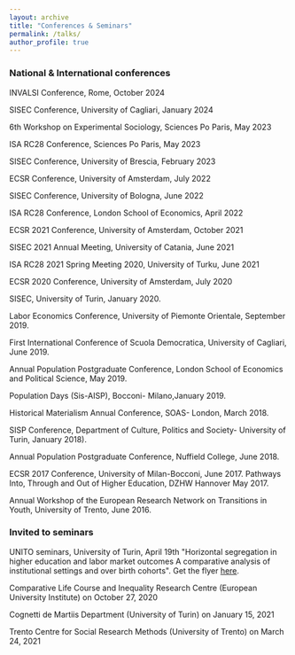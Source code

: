 ```yaml
---
layout: archive
title: "Conferences & Seminars"
permalink: /talks/
author_profile: true
---
```


### National & International conferences

INVALSI Conference, Rome, October 2024

SISEC Conference, University of Cagliari, January 2024

6th Workshop on Experimental Sociology, Sciences Po Paris, May 2023

ISA RC28 Conference, Sciences Po Paris, May 2023

SISEC Conference, University of Brescia, February 2023

ECSR Conference, University of Amsterdam, July 2022

SISEC Conference, University of Bologna, June 2022

ISA RC28 Conference, London School of Economics, April 2022

ECSR 2021 Conference, University of Amsterdam, October 2021

SISEC 2021 Annual Meeting, University of Catania, June 2021

ISA RC28 2021 Spring Meeting 2020, University of Turku, June 2021

ECSR 2020 Conference, University of Amsterdam, July 2020

SISEC, University of Turin, January 2020.

Labor Economics Conference, University of Piemonte Orientale, September 2019.

First International Conference of Scuola Democratica, University of Cagliari, June 2019.

Annual Population Postgraduate Conference, London School of Economics and Political Science, May 2019.

Population Days (Sis-AISP), Bocconi- Milano,January 2019.

Historical Materialism Annual Conference, SOAS- London, March 2018.

SISP Conference, Department of Culture, Politics and Society- University of Turin, January 2018).

Annual Population Postgraduate Conference, Nuffield College, June 2018.

ECSR 2017 Conference, University of Milan-Bocconi, June 2017. Pathways Into, Through and Out of Higher Education, DZHW Hannover May 2017.

Annual Workshop of the European Research Network on Transitions in Youth, University of Trento, June 2016.


### Invited to seminars

UNITO seminars, University of Turin, April 19th "Horizontal segregation in higher education and labor market outcomes
A comparative analysis of institutional settings and over birth cohorts". Get the flyer [here](https://guidosalza.github.io/files/OUP.pdf).

Comparative Life Course and Inequality Research Centre (European University Institute) on October 27, 2020

Cognetti de Martiis Department (University of Turin) on January 15, 2021

Trento Centre for Social Research Methods (University of Trento) on March 24, 2021

